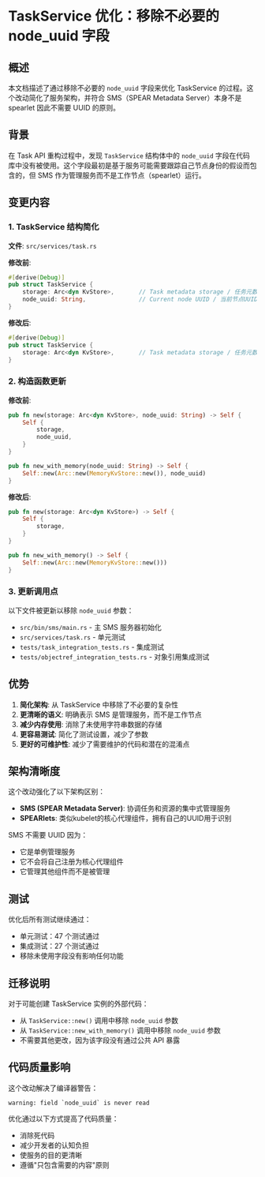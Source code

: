 # TaskService 优化：移除不必要的 node_uuid 字段

## 概述

本文档描述了通过移除不必要的 `node_uuid` 字段来优化 TaskService 的过程。这个改动简化了服务架构，并符合 SMS（SPEAR Metadata Server）本身不是 spearlet 因此不需要 UUID 的原则。

## 背景

在 Task API 重构过程中，发现 `TaskService` 结构体中的 `node_uuid` 字段在代码库中没有被使用。这个字段最初是基于服务可能需要跟踪自己节点身份的假设而包含的，但 SMS 作为管理服务而不是工作节点（spearlet）运行。

## 变更内容

### 1. TaskService 结构简化

**文件**: `src/services/task.rs`

**修改前**:
```rust
#[derive(Debug)]
pub struct TaskService {
    storage: Arc<dyn KvStore>,       // Task metadata storage / 任务元数据存储
    node_uuid: String,               // Current node UUID / 当前节点UUID
}
```

**修改后**:
```rust
#[derive(Debug)]
pub struct TaskService {
    storage: Arc<dyn KvStore>,       // Task metadata storage / 任务元数据存储
}
```

### 2. 构造函数更新

**修改前**:
```rust
pub fn new(storage: Arc<dyn KvStore>, node_uuid: String) -> Self {
    Self {
        storage,
        node_uuid,
    }
}

pub fn new_with_memory(node_uuid: String) -> Self {
    Self::new(Arc::new(MemoryKvStore::new()), node_uuid)
}
```

**修改后**:
```rust
pub fn new(storage: Arc<dyn KvStore>) -> Self {
    Self {
        storage,
    }
}

pub fn new_with_memory() -> Self {
    Self::new(Arc::new(MemoryKvStore::new()))
}
```

### 3. 更新调用点

以下文件被更新以移除 `node_uuid` 参数：

- `src/bin/sms/main.rs` - 主 SMS 服务器初始化
- `src/services/task.rs` - 单元测试
- `tests/task_integration_tests.rs` - 集成测试
- `tests/objectref_integration_tests.rs` - 对象引用集成测试

## 优势

1. **简化架构**: 从 TaskService 中移除了不必要的复杂性
2. **更清晰的语义**: 明确表示 SMS 是管理服务，而不是工作节点
3. **减少内存使用**: 消除了未使用字符串数据的存储
4. **更容易测试**: 简化了测试设置，减少了参数
5. **更好的可维护性**: 减少了需要维护的代码和潜在的混淆点

## 架构清晰度

这个改动强化了以下架构区别：

- **SMS (SPEAR Metadata Server)**: 协调任务和资源的集中式管理服务
- **SPEARlets**: 类似kubelet的核心代理组件，拥有自己的UUID用于识别

SMS 不需要 UUID 因为：
- 它是单例管理服务
- 它不会将自己注册为核心代理组件
- 它管理其他组件而不是被管理

## 测试

优化后所有测试继续通过：
- 单元测试：47 个测试通过
- 集成测试：27 个测试通过
- 移除未使用字段没有影响任何功能

## 迁移说明

对于可能创建 TaskService 实例的外部代码：
- 从 `TaskService::new()` 调用中移除 `node_uuid` 参数
- 从 `TaskService::new_with_memory()` 调用中移除 `node_uuid` 参数
- 不需要其他更改，因为该字段没有通过公共 API 暴露

## 代码质量影响

这个改动解决了编译器警告：
```
warning: field `node_uuid` is never read
```

优化通过以下方式提高了代码质量：
- 消除死代码
- 减少开发者的认知负担
- 使服务的目的更清晰
- 遵循"只包含需要的内容"原则